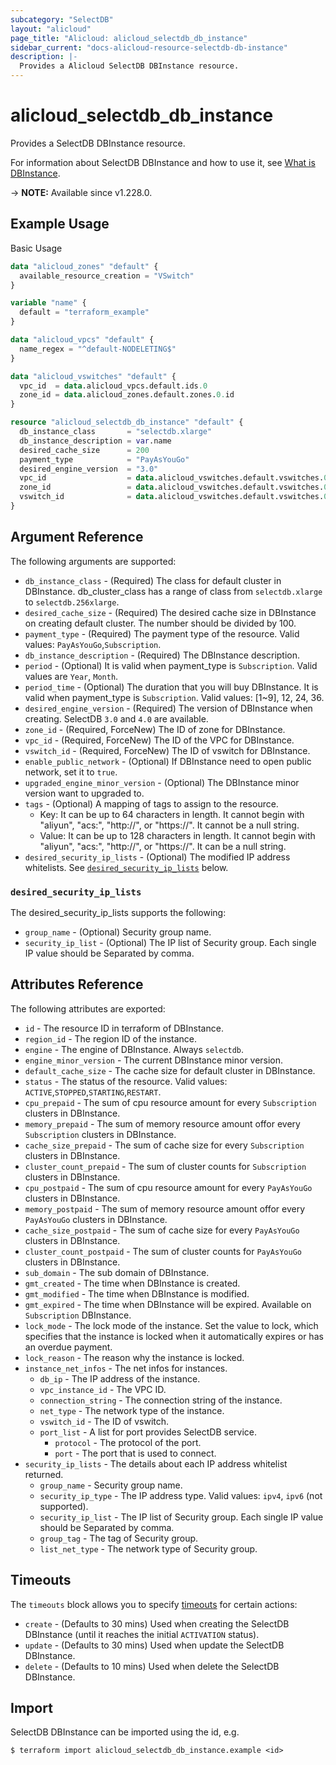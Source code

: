 ```yaml
---
subcategory: "SelectDB"
layout: "alicloud"
page_title: "Alicloud: alicloud_selectdb_db_instance"
sidebar_current: "docs-alicloud-resource-selectdb-db-instance"
description: |-
  Provides a Alicloud SelectDB DBInstance resource.
---
```


# alicloud_selectdb_db_instance

Provides a SelectDB DBInstance resource.

For information about SelectDB DBInstance and how to use it, see [What is DBInstance](https://www.alibabacloud.com/help/zh/selectdb/latest/api-selectdb-2023-05-22-createdbinstance).

-> **NOTE:** Available since v1.228.0.

## Example Usage

Basic Usage

```terraform
data "alicloud_zones" "default" {
  available_resource_creation = "VSwitch"
}

variable "name" {
  default = "terraform_example"
}

data "alicloud_vpcs" "default" {
  name_regex = "^default-NODELETING$"
}

data "alicloud_vswitches" "default" {
  vpc_id  = data.alicloud_vpcs.default.ids.0
  zone_id = data.alicloud_zones.default.zones.0.id
}

resource "alicloud_selectdb_db_instance" "default" {
  db_instance_class       = "selectdb.xlarge"
  db_instance_description = var.name
  desired_cache_size      = 200
  payment_type            = "PayAsYouGo"
  desired_engine_version  = "3.0"
  vpc_id                  = data.alicloud_vswitches.default.vswitches.0.vpc_id
  zone_id                 = data.alicloud_vswitches.default.vswitches.0.zone_id
  vswitch_id              = data.alicloud_vswitches.default.vswitches.0.id
}

```

## Argument Reference

The following arguments are supported:

* `db_instance_class` - (Required) The class for default cluster in DBInstance. db_cluster_class has a range of class from `selectdb.xlarge` to `selectdb.256xlarge`.
* `desired_cache_size` - (Required) The desired cache size in DBInstance on creating default cluster. The number should be divided by 100.
* `payment_type` - (Required) The payment type of the resource. Valid values: `PayAsYouGo`,`Subscription`.
* `db_instance_description` - (Required) The DBInstance description.
* `period` - (Optional) It is valid when payment_type is `Subscription`. Valid values are `Year`, `Month`.
* `period_time` - (Optional) The duration that you will buy DBInstance. It is valid when payment_type is `Subscription`. Valid values: [1~9], 12, 24, 36.
* `desired_engine_version` - (Required) The version of DBInstance when creating. SelectDB `3.0` and `4.0` are available.
* `zone_id` - (Required, ForceNew) The ID of zone for DBInstance.
* `vpc_id` - (Required, ForceNew) The ID of the VPC for DBInstance.
* `vswitch_id` - (Required, ForceNew) The ID of vswitch for DBInstance.
* `enable_public_network` - (Optional) If DBInstance need to open public network, set it to `true`.
* `upgraded_engine_minor_version` - (Optional) The DBInstance minor version want to upgraded to.
* `tags` - (Optional) A mapping of tags to assign to the resource.
  - Key: It can be up to 64 characters in length. It cannot begin with "aliyun", "acs:", "http://", or "https://". It cannot be a null string.
  - Value: It can be up to 128 characters in length. It cannot begin with "aliyun", "acs:", "http://", or "https://". It can be a null string.
* `desired_security_ip_lists` - (Optional) The modified IP address whitelists. See [`desired_security_ip_lists`](#desired_security_ip_lists) below.

### `desired_security_ip_lists`

The desired_security_ip_lists supports the following:

* `group_name` - (Optional) Security group name.
* `security_ip_list` - (Optional) The IP list of Security group. Each single IP value should be Separated by comma.

## Attributes Reference

The following attributes are exported:

* `id` - The resource ID in terraform of DBInstance. 
* `region_id` - The region ID of the instance.
* `engine` - The engine of DBInstance. Always `selectdb`.
* `engine_minor_version` - The current DBInstance minor version.
* `default_cache_size` - The cache size for default cluster in DBInstance.
* `status` - The status of the resource. Valid values: `ACTIVE`,`STOPPED`,`STARTING`,`RESTART`.
* `cpu_prepaid` - The sum of cpu resource amount for every `Subscription` clusters in DBInstance.
* `memory_prepaid` - The sum of memory resource amount offor every `Subscription` clusters in DBInstance.
* `cache_size_prepaid` - The sum of cache size for every `Subscription` clusters in DBInstance.
* `cluster_count_prepaid` - The sum of cluster counts for `Subscription` clusters in DBInstance.
* `cpu_postpaid` - The sum of cpu resource amount for every `PayAsYouGo` clusters in DBInstance.
* `memory_postpaid` - The sum of memory resource amount offor every `PayAsYouGo` clusters in DBInstance.
* `cache_size_postpaid` - The sum of cache size for every `PayAsYouGo` clusters in DBInstance.
* `cluster_count_postpaid` - The sum of cluster counts for `PayAsYouGo` clusters in DBInstance.
* `sub_domain` - The sub domain of DBInstance.
* `gmt_created` - The time when DBInstance is created.
* `gmt_modified` - The time when DBInstance is modified.
* `gmt_expired` - The time when DBInstance will be expired. Available on `Subscription` DBInstance.
* `lock_mode` - The lock mode of the instance. Set the value to lock, which specifies that the instance is locked when it automatically expires or has an overdue payment.
* `lock_reason` - The reason why the instance is locked.
* `instance_net_infos` - The net infos for instances.
  * `db_ip` - The IP address of the instance.
  * `vpc_instance_id` - The VPC ID.
  * `connection_string` - The connection string of the instance.
  * `net_type` - The network type of the instance.
  * `vswitch_id` - The ID of vswitch.
  * `port_list` - A list for port provides SelectDB service.
    * `protocol` - The protocol of the port.
    * `port` - The port that is used to connect.
* `security_ip_lists` - The details about each IP address whitelist returned. 
  * `group_name` - Security group name.
  * `security_ip_type` - The IP address type. Valid values: `ipv4`, `ipv6` (not supported).
  * `security_ip_list` - The IP list of Security group. Each single IP value should be Separated by comma.
  * `group_tag` - The tag of Security group.
  * `list_net_type` - The network type of Security group.

## Timeouts

The `timeouts` block allows you to specify [timeouts](https://www.terraform.io/docs/configuration-0-11/resources.html#timeouts) for certain actions:

* `create` - (Defaults to 30 mins) Used when creating the SelectDB DBInstance (until it reaches the initial `ACTIVATION` status).
* `update` - (Defaults to 30 mins) Used when update the SelectDB DBInstance.
* `delete` - (Defaults to 10 mins) Used when delete the SelectDB DBInstance.

## Import

SelectDB DBInstance can be imported using the id, e.g.

```shell
$ terraform import alicloud_selectdb_db_instance.example <id>
```

